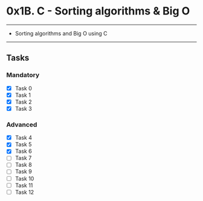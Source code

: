 # 0x1B. C - Sorting algorithms & Big O

---
* Sorting algorithms and Big O using C
---

## Tasks
### Mandatory
- [x] Task 0
- [x] Task 1
- [x] Task 2
- [x] Task 3

### Advanced
- [x] Task 4
- [x] Task 5
- [x] Task 6
- [ ] Task 7
- [ ] Task 8
- [ ] Task 9
- [ ] Task 10
- [ ] Task 11
- [ ] Task 12
